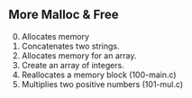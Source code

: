 ## More Malloc & Free

0. Allocates memory
1. Concatenates two strings.
2. Allocates memory for an array.
3. Create an array of integers.
4. Reallocates a memory block (100-main.c)
5. Multiplies two positive numbers (101-mul.c)

